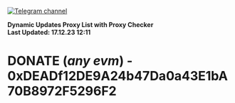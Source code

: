[![Telegram channel](https://img.shields.io/endpoint?url=https://runkit.io/damiankrawczyk/telegram-badge/branches/master?url=https://t.me/n4z4v0d)](https://t.me/n4z4v0d) 

**Dynamic Updates Proxy List with Proxy Checker**  
**Last Updated: 17.12.23 12:11**

# DONATE (_any evm_) - 0xDEADf12DE9A24b47Da0a43E1bA70B8972F5296F2
